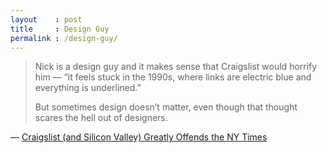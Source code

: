 ```yaml
---
layout    : post
title     : Design Guy
permalink : /design-guy/
---
```


> Nick is a design guy and it makes sense that Craigslist would horrify him &mdash;
> “it feels stuck in the 1990s, where links are electric blue and everything is
> underlined.”
> 
> But sometimes design doesn’t matter, even though that thought scares the hell
> out of designers.

&mdash; [Craigslist (and Silicon Valley) Greatly Offends the NY Times](http://uncrunched.com/2012/07/29/craigslist-and-silicon-valley-greatly-offends-the-ny-times/)
